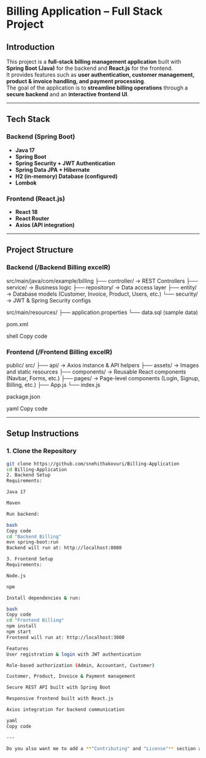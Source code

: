 # Billing Application – Full Stack Project

## Introduction
This project is a **full-stack billing management application** built with **Spring Boot (Java)** for the backend and **React.js** for the frontend.  
It provides features such as **user authentication, customer management, product & invoice handling, and payment processing**.  
The goal of the application is to **streamline billing operations** through a **secure backend** and an **interactive frontend UI**.

---

## Tech Stack

### Backend (Spring Boot)
- **Java 17**  
- **Spring Boot**  
- **Spring Security + JWT Authentication**  
- **Spring Data JPA + Hibernate**  
- **H2 (in-memory) Database (configured)**  
- **Lombok**

### Frontend (React.js)
- **React 18**  
- **React Router**  
- **Axios (API integration)**  

---

## Project Structure

### Backend (/Backend Billing excelR)
src/main/java/com/example/billing
├── controller/ → REST Controllers
├── service/ → Business logic
├── repository/ → Data access layer
├── entity/ → Database models (Customer, Invoice, Product, Users, etc.)
└── security/ → JWT & Spring Security configs

src/main/resources/
├── application.properties
└── data.sql (sample data)

pom.xml

shell
Copy code

### Frontend (/Frontend Billing excelR)
public/
src/
├── api/ → Axios instance & API helpers
├── assets/ → Images and static resources
├── components/ → Reusable React components (Navbar, Forms, etc.)
├── pages/ → Page-level components (Login, Signup, Billing, etc.)
├── App.js
└── index.js

package.json

yaml
Copy code

---

## Setup Instructions

### 1. Clone the Repository
```bash
git clone https://github.com/snehithakovuri/Billing-Application
cd Billing-Application
2. Backend Setup
Requirements:

Java 17

Maven

Run backend:

bash
Copy code
cd "Backend Billing"
mvn spring-boot:run
Backend will run at: http://localhost:8080

3. Frontend Setup
Requirements:

Node.js

npm

Install dependencies & run:

bash
Copy code
cd "Frontend Billing"
npm install
npm start
Frontend will run at: http://localhost:3000

Features
User registration & login with JWT authentication

Role-based authorization (Admin, Accountant, Customer)

Customer, Product, Invoice & Payment management

Secure REST API built with Spring Boot

Responsive frontend built with React.js

Axios integration for backend communication

yaml
Copy code

---

Do you also want me to add a **"Contributing" and "License"** section at the end (for GitHub standard
